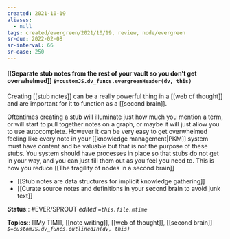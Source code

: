 ```yaml
---
created: 2021-10-19
aliases:
  - null
tags: created/evergreen/2021/10/19, review, node/evergreen
sr-due: 2022-02-08
sr-interval: 66
sr-ease: 250
---
```

#### [[Separate stub notes from the rest of your vault so you don't get overwhelmed]] `$=customJS.dv_funcs.evergreenHeader(dv, this)`

Creating [[stub notes]] can be a really powerful thing in a [[web of thought]] and are important for it to function as a [[second brain]]. 

Oftentimes creating a stub will illuminate just how much you mention a term, or will start to pull together notes on a graph, or maybe it will just allow you to use autocomplete. However it can be very easy to get overwhelmed feeling like every note in your [[knowledge management|PKM]] system must have content and be valuable but that is not the purpose of these stubs. You system should have processes in place so that stubs do not get in your way, and you can just fill them out as you feel you need to. This is how you reduce [[The fragility of nodes in a second brain]]

- [[Stub notes are data structures for implicit knowledge gathering]]
- [[Curate source notes and definitions in your second brain to avoid junk text]]



**Status**:: #EVER/SPROUT
*edited `=this.file.mtime`*

**Topics**:: [[My TIM]], [[note writing]], [[web of thought]], [[second brain]]
*`$=customJS.dv_funcs.outlinedIn(dv, this)`*


